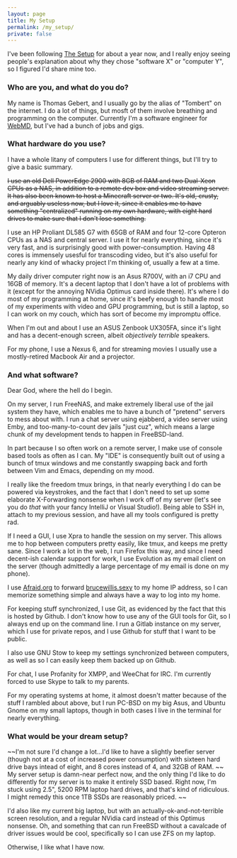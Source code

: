 ```yaml
---
layout: page
title: My Setup 
permalink: /my_setup/
private: false
---
```


I've been following [The Setup](https://usesthis.com/) for about a year now, and I really enjoy seeing people's explanation about why they chose "software X" or "computer Y", so I figured I'd share mine too. 


### Who are you, and what do you do?
My name is Thomas Gebert, and I usually go by the alias of "Tombert" on the internet.  I do a lot of things, but mosft of them involve breathing and programming on the computer.  Currently I'm a software engineer for [WebMD](https://webmd.com), but I've had a bunch of jobs and gigs. 

### What hardware do you use?
I have a whole litany of computers I use for different things, but I'll try to give a basic summary.  

~~I use an old Dell PowerEdge 2900 with 8GB of RAM and two Dual-Xeon CPUs as a NAS, in addition to a remote dev box and video streaming server.  It has also been known to host a Minecraft server or two. It's old, crusty, and arguably useless now, but I love it, since it enables me to have something "centralized" running on my own hardware, with eight hard drives to make sure that I don't lose something.~~

I use an HP Proliant DL585 G7 with 65GB of RAM and four 12-core Opteron CPUs as a NAS and central server.   I use it for nearly everything, since it's very fast, and is surprisingly good with power-consumption.  Having 48 cores is immensely usesful for transcoding video, but it's also useful for nearly any kind of whacky project I'm thinking of, usually a few at a time. 

My daily driver computer right now is an Asus R700V, with an i7 CPU and 16GB of memory.  It's a decent laptop that I don't have a lot of problems with it (except for the annoying NVidia Optimus card inside there).  It's where I do most of my programming at home, since it's beefy enough to handle most of my experiments with video and GPU programming, but is still a laptop, so I can work on my couch, which has sort of become my impromptu office.   

When I'm out and about I use an ASUS Zenbook UX305FA, since it's light and has a decent-enough screen, albeit *objectively terrible* speakers. 

For my phone, I use a Nexus 6, and for streaming movies I usually use a mostly-retired Macbook Air and a projector. 

### And what software? 

Dear God, where the hell do I begin.  

On my server, I run FreeNAS, and make extremely liberal use of the jail system they have, which enables me to have a bunch of "pretend" servers to mess about with.  I run a chat server using ejabberd, a video server using Emby, and too-many-to-count dev jails "just cuz", which means a large chunk of my development tends to happen in FreeBSD-land. 

In part because I so often work on a remote server, I make use of console based tools as often as I can.  My "IDE" is consequently built out of using a bunch of tmux windows and me constantly swapping back and forth between Vim and Emacs, depending on my mood. 

I really like the freedom tmux brings, in that nearly everything I do can be powered via keystrokes, and the fact that I don't need to set up some elaborate X-Forwarding nonsense when I work off of my server (let's see you do *that* with your fancy IntelliJ or Visual Studio!).  Being able to SSH in, attach to my previous session, and have all my tools configured is pretty rad.    

If I need a GUI, I use Xpra to handle the session on my server.  This allows me to hop between computers pretty easily, like tmux, and keeps me pretty sane.  Since I work a lot in the web, I run Firefox this way, and since I need decent-ish calendar support for work, I use Evolution as my email client on the server (though admittedly a large percentage of my email is done on my phone). 

I use [Afraid.org](http://afraid.org) to forward [brucewillis.sexy](http://brucewillis.sexy) to my home IP address, so I can memorize something simple and always have a way to log into my home.  

For keeping stuff synchronized, I use Git, as evidenced by the fact that this is hosted by Github.  I don't know how to use any of the GUI tools for Git, so I always end up on the command line.  I run a Gitlab instance on my server, which I use for private repos, and I use Github for stuff that I want to be public.

I also use GNU Stow to keep my settings synchronized between computers, as well as so I can easily keep them backed up on Github. 

For chat, I use Profanity for XMPP, and WeeChat for IRC.  I'm currently forced to use Skype to talk to my parents.  

For my operating systems at home, it almost doesn't matter because of the stuff I rambled about above, but I run PC-BSD on my big Asus, and Ubuntu Gnome on my small laptops, though in both cases I live in the terminal for nearly everything.  


### What would be your dream setup?
~~I'm not sure I'd change a lot...I'd like to have a slightly beefier server (though not at a cost of increased power consumption) with sixteen hard drive bays intead of eight, and 8 cores instead of 4, and 32GB of RAM. ~~
My server setup is damn-near perfect now, and the only thing I'd like to do differently for my server is to make it entirely SSD based.  Right now, I'm stuck using 2.5", 5200 RPM laptop hard drives, and that's kind of ridiculous.  I might remedy this once 1TB SSDs are reasonably priced. ~~

I'd also like my current big laptop, but with an actually-ok-and-not-terrible screen resolution, and a regular NVidia card instead of this Optimus nonsense.  Oh, and something that can run FreeBSD without a cavalcade of driver issues would be cool, specifically so I can use ZFS on my laptop.   

Otherwise, I like what I have now.  
